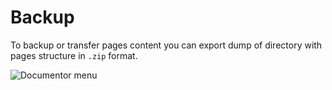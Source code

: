 # Backup

To backup or transfer pages content you can export dump of directory with pages structure in `.zip` format.

![Documentor menu](/demo/pages_10.png)
